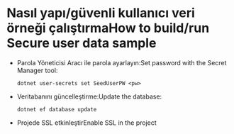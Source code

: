 # <a name="how-to-buildrun-secure-user-data-sample"></a><span data-ttu-id="d79b8-101">Nasıl yapı/güvenli kullanıcı veri örneği çalıştırma</span><span class="sxs-lookup"><span data-stu-id="d79b8-101">How to build/run Secure user data sample</span></span>

* <span data-ttu-id="d79b8-102">Parola Yöneticisi Aracı ile parola ayarlayın:</span><span class="sxs-lookup"><span data-stu-id="d79b8-102">Set password with the Secret Manager tool:</span></span>

  `dotnet user-secrets set SeedUserPW <pw>`

* <span data-ttu-id="d79b8-103">Veritabanını güncelleştirme:</span><span class="sxs-lookup"><span data-stu-id="d79b8-103">Update the database:</span></span>

    `dotnet ef database update`

* <span data-ttu-id="d79b8-104">Projede SSL etkinleştir</span><span class="sxs-lookup"><span data-stu-id="d79b8-104">Enable SSL in the project</span></span>
